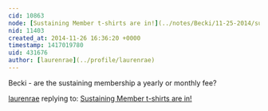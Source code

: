 ```yaml
---
cid: 10863
node: [Sustaining Member t-shirts are in!](../notes/Becki/11-25-2014/sustaining-member-t-shirts-are-in)
nid: 11403
created_at: 2014-11-26 16:36:20 +0000
timestamp: 1417019780
uid: 431676
author: [laurenrae](../profile/laurenrae)
---
```


Becki - are the sustaining membership a yearly or monthly fee?

[laurenrae](../profile/laurenrae) replying to: [Sustaining Member t-shirts are in!](../notes/Becki/11-25-2014/sustaining-member-t-shirts-are-in)

